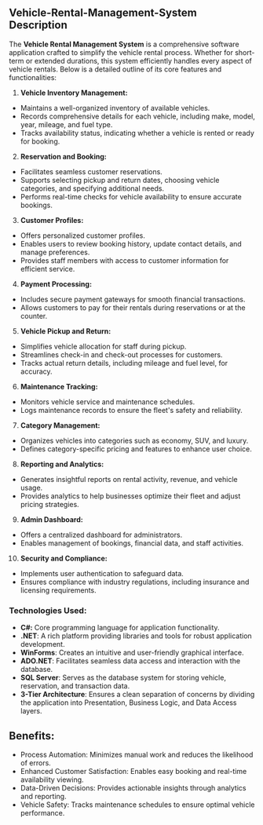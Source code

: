 ## Vehicle-Rental-Management-System Description

The **Vehicle Rental Management System** is a comprehensive software application crafted to simplify the vehicle rental process. Whether for short-term or extended durations, this system efficiently handles every aspect of vehicle rentals. Below is a detailed outline of its core features and functionalities:

1. **Vehicle Inventory Management:**
- Maintains a well-organized inventory of available vehicles.
- Records comprehensive details for each vehicle, including make, model, year, mileage, and fuel type.
- Tracks availability status, indicating whether a vehicle is rented or ready for booking.

2. **Reservation and Booking:**
- Facilitates seamless customer reservations.
- Supports selecting pickup and return dates, choosing vehicle categories, and specifying additional needs.
- Performs real-time checks for vehicle availability to ensure accurate bookings.

3. **Customer Profiles:**
- Offers personalized customer profiles.
- Enables users to review booking history, update contact details, and manage preferences.
- Provides staff members with access to customer information for efficient service.

4. **Payment Processing:**
- Includes secure payment gateways for smooth financial transactions.
- Allows customers to pay for their rentals during reservations or at the counter.

5. **Vehicle Pickup and Return:**
- Simplifies vehicle allocation for staff during pickup.
- Streamlines check-in and check-out processes for customers.
- Tracks actual return details, including mileage and fuel level, for accuracy.

6. **Maintenance Tracking:**
- Monitors vehicle service and maintenance schedules.
- Logs maintenance records to ensure the fleet's safety and reliability.

7. **Category Management:**
- Organizes vehicles into categories such as economy, SUV, and luxury.
- Defines category-specific pricing and features to enhance user choice.

8. **Reporting and Analytics:**
- Generates insightful reports on rental activity, revenue, and vehicle usage.
- Provides analytics to help businesses optimize their fleet and adjust pricing strategies.

9. **Admin Dashboard:**
- Offers a centralized dashboard for administrators.
- Enables management of bookings, financial data, and staff activities.

10. **Security and Compliance:**
- Implements user authentication to safeguard data.
- Ensures compliance with industry regulations, including insurance and licensing requirements.

### Technologies Used:
- **C#:** Core programming language for application functionality.
- **.NET**: A rich platform providing libraries and tools for robust application development.
- **WinForms**: Creates an intuitive and user-friendly graphical interface.
- **ADO.NET**: Facilitates seamless data access and interaction with the database.
- **SQL Server**: Serves as the database system for storing vehicle, reservation, and transaction data.
- **3-Tier Architecture**: Ensures a clean separation of concerns by dividing the application into Presentation, Business Logic, and Data Access layers.

## Benefits:
- Process Automation: Minimizes manual work and reduces the likelihood of errors.
- Enhanced Customer Satisfaction: Enables easy booking and real-time availability viewing.
- Data-Driven Decisions: Provides actionable insights through analytics and reporting.
- Vehicle Safety: Tracks maintenance schedules to ensure optimal vehicle performance.



